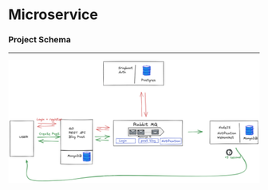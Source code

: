 # Microservice

### Project Schema
---
![enter image description here](https://raw.githubusercontent.com/bedirhannbayrak/microservice/main/schema.png)